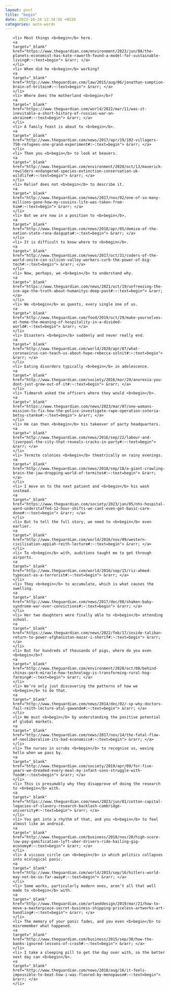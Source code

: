 ```yaml
---
layout: post
title: "begin"
date: 2023-10-10 12:34:56 +0530
categories: auto-words
---
```

<ol>

    <li> Most things <b>begin</b> here.
    <a 
    target="_blank" 
    href="https://www.theguardian.com/environment/2023/jun/08/the-planets-economist-has-kate-raworth-found-a-model-for-sustainable-living#:~:text=begin"> &rarr; </a>
    </li>
    <li> When did he <b>begin</b> working?
    <a 
    target="_blank" 
    href="http://www.theguardian.com/law/2015/aug/06/jonathan-sumption-brain-of-britain#:~:text=begin"> &rarr; </a>
    </li>
    <li> Where does the motherland <b>begin</b>?
    <a 
    target="_blank" 
    href="https://www.theguardian.com/world/2022/mar/11/was-it-inevitable-a-short-history-of-russias-war-on-ukraine#:~:text=begin"> &rarr; </a>
    </li>
    <li> A family feast is about to <b>begin</b>.
    <a 
    target="_blank" 
    href="http://www.theguardian.com/news/2017/apr/19/102-villagers-750-refugees-one-grand-experiment#:~:text=begin"> &rarr; </a>
    </li>
    <li> Then you <b>begin</b> to look at beavers.
    <a 
    target="_blank" 
    href="http://www.theguardian.com/environment/2020/oct/13/maverick-rewilders-endangered-species-extinction-conservation-uk-wildlife#:~:text=begin"> &rarr; </a>
    </li>
    <li> Relief does not <b>begin</b> to describe it.
    <a 
    target="_blank" 
    href="http://www.theguardian.com/news/2017/nov/02/one-of-so-many-millions-gone-how-my-cousins-life-was-taken-from-him#:~:text=begin"> &rarr; </a>
    </li>
    <li> But we are now in a position to <b>begin</b>.
    <a 
    target="_blank" 
    href="http://www.theguardian.com/news/2018/apr/05/demise-of-the-nation-state-rana-dasgupta#:~:text=begin"> &rarr; </a>
    </li>
    <li> It is difficult to know where to <b>begin</b>.
    <a 
    target="_blank" 
    href="http://www.theguardian.com/news/2017/oct/31/coders-of-the-world-unite-can-silicon-valley-workers-curb-the-power-of-big-tech#:~:text=begin"> &rarr; </a>
    </li>
    <li> Now, perhaps, we <b>begin</b> to understand why.
    <a 
    target="_blank" 
    href="https://www.theguardian.com/news/2021/oct/19/unfreezing-the-ice-age-the-truth-about-humanitys-deep-past#:~:text=begin"> &rarr; </a>
    </li>
    <li> We <b>begin</b> as guests, every single one of us.
    <a 
    target="_blank" 
    href="http://www.theguardian.com/food/2019/oct/29/make-yourselves-at-home-the-meaning-of-hospitality-in-a-divided-world#:~:text=begin"> &rarr; </a>
    </li>
    <li> Disasters <b>begin</b> suddenly and never really end.
    <a 
    target="_blank" 
    href="http://www.theguardian.com/world/2020/apr/07/what-coronavirus-can-teach-us-about-hope-rebecca-solnit#:~:text=begin"> &rarr; </a>
    </li>
    <li> Eating disorders typically <b>begin</b> in adolescence.
    <a 
    target="_blank" 
    href="http://www.theguardian.com/society/2016/mar/29/anorexia-you-dont-just-grow-out-of-it#:~:text=begin"> &rarr; </a>
    </li>
    <li> Tidmarsh asked the officers where they would <b>begin</b>.
    <a 
    target="_blank" 
    href="https://www.theguardian.com/news/2023/mar/07/one-womans-mission-to-fix-how-the-police-investigate-rape-operation-soteria-betsy-stanko#:~:text=begin"> &rarr; </a>
    </li>
    <li> He can then <b>begin</b> his takeover of party headquarters.
    <a 
    target="_blank" 
    href="http://www.theguardian.com/news/2016/sep/22/labour-and-liverpool-the-city-that-reveals-cracks-in-party#:~:text=begin"> &rarr; </a>
    </li>
    <li> Termite colonies <b>begin</b> theatrically on rainy evenings.
    <a 
    target="_blank" 
    href="http://www.theguardian.com/news/2018/sep/18/a-giant-crawling-brain-the-jaw-dropping-world-of-termites#:~:text=begin"> &rarr; </a>
    </li>
    <li> I move on to the next patient and <b>begin</b> his wash instead.
    <a 
    target="_blank" 
    href="https://www.theguardian.com/society/2023/jan/05/nhs-hospital-ward-understaffed-12-hour-shifts-we-cant-even-get-basic-care-done#:~:text=begin"> &rarr; </a>
    </li>
    <li> But to tell the full story, we need to <b>begin</b> even earlier.
    <a 
    target="_blank" 
    href="http://www.theguardian.com/world/2016/nov/09/western-civilisation-appiah-reith-lecture#:~:text=begin"> &rarr; </a>
    </li>
    <li> To <b>begin</b> with, auditions taught me to get through airports.
    <a 
    target="_blank" 
    href="http://www.theguardian.com/world/2016/sep/15/riz-ahmed-typecast-as-a-terrorist#:~:text=begin"> &rarr; </a>
    </li>
    <li> They <b>begin</b> to accumulate, which is what causes the swelling.
    <a 
    target="_blank" 
    href="http://www.theguardian.com/news/2017/dec/08/shaken-baby-syndrome-war-over-convictions#:~:text=begin"> &rarr; </a>
    </li>
    <li> Her two daughters were finally able to <b>begin</b> attending school.
    <a 
    target="_blank" 
    href="https://www.theguardian.com/news/2022/feb/17/inside-taliban-return-to-power-afghanistan-mazar-i-sherif#:~:text=begin"> &rarr; </a>
    </li>
    <li> But for hundreds of thousands of pigs, where do you even <b>begin</b>?
    <a 
    target="_blank" 
    href="http://www.theguardian.com/environment/2020/oct/08/behind-chinas-pork-miracle-how-technology-is-transforming-rural-hog-farming#:~:text=begin"> &rarr; </a>
    </li>
    <li> We’re only just discovering the patterns of how we <b>begin</b> to do that.
    <a 
    target="_blank" 
    href="http://www.theguardian.com/news/2014/dec/02/-sp-why-doctors-fail-reith-lecture-atul-gawande#:~:text=begin"> &rarr; </a>
    </li>
    <li> We must <b>begin</b> by understanding the positive potential of global markets.
    <a 
    target="_blank" 
    href="http://www.theguardian.com/news/2017/nov/14/the-fatal-flaw-of-neoliberalism-its-bad-economics#:~:text=begin"> &rarr; </a>
    </li>
    <li> The nurses in scrubs <b>begin</b> to recognise us, waving hello when we pass by.
    <a 
    target="_blank" 
    href="http://www.theguardian.com/society/2019/apr/09/for-five-years-we-dreaded-every-meal-my-infant-sons-struggle-with-food#:~:text=begin"> &rarr; </a>
    </li>
    <li> This is presumably why they disapprove of doing the research to <b>begin</b> with.
    <a 
    target="_blank" 
    href="https://www.theguardian.com/news/2023/jun/01/cotton-capital-legacies-of-slavery-research-backlash-cambridge-university#:~:text=begin"> &rarr; </a>
    </li>
    <li> You get into a rhythm of that, and you <b>begin</b> to feel almost like an android.
    <a 
    target="_blank" 
    href="http://www.theguardian.com/business/2018/nov/20/high-score-low-pay-gamification-lyft-uber-drivers-ride-hailing-gig-economy#:~:text=begin"> &rarr; </a>
    </li>
    <li> A vicious circle can <b>begin</b> in which politics collapses into ecological panic.
    <a 
    target="_blank" 
    href="http://www.theguardian.com/world/2015/sep/16/hitlers-world-may-not-be-so-far-away#:~:text=begin"> &rarr; </a>
    </li>
    <li> Some works, particularly modern ones, aren’t all that well made to <b>begin</b> with.
    <a 
    target="_blank" 
    href="http://www.theguardian.com/artanddesign/2019/mar/21/how-to-move-a-masterpiece-secret-business-shipping-priceless-artworks-art-handling#:~:text=begin"> &rarr; </a>
    </li>
    <li> The memory of your panic fades, and you even <b>begin</b> to misremember what happened.
    <a 
    target="_blank" 
    href="http://www.theguardian.com/business/2015/sep/30/how-the-banks-ignored-lessons-of-crash#:~:text=begin"> &rarr; </a>
    </li>
    <li> I take a sleeping pill to get the day over with, so the better next day can <b>begin</b>.
    <a 
    target="_blank" 
    href="http://www.theguardian.com/news/2018/aug/16/it-feels-impossible-to-beat-how-i-was-floored-by-menopause#:~:text=begin"> &rarr; </a>
    </li>